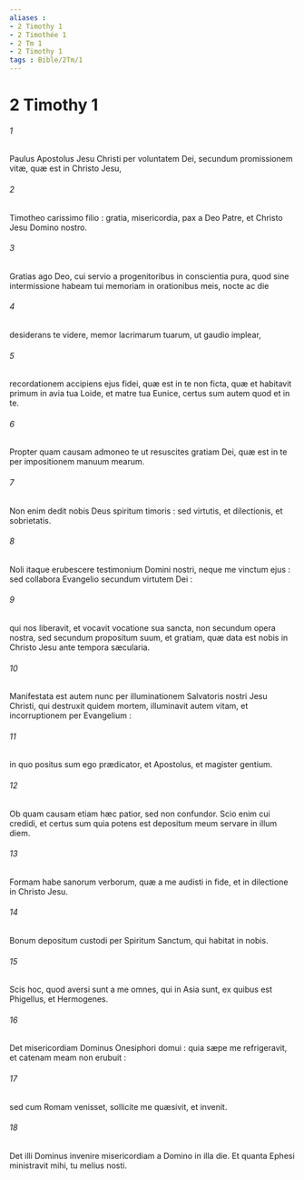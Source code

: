 ```yaml
---
aliases : 
- 2 Timothy 1
- 2 Timothée 1
- 2 Tm 1
- 2 Timothy 1
tags : Bible/2Tm/1
---
```


# 2 Timothy 1

###### 1
Paulus Apostolus Jesu Christi per voluntatem Dei, secundum promissionem vitæ, quæ est in Christo Jesu,
###### 2
Timotheo carissimo filio : gratia, misericordia, pax a Deo Patre, et Christo Jesu Domino nostro.
###### 3
Gratias ago Deo, cui servio a progenitoribus in conscientia pura, quod sine intermissione habeam tui memoriam in orationibus meis, nocte ac die
###### 4
desiderans te videre, memor lacrimarum tuarum, ut gaudio implear,
###### 5
recordationem accipiens ejus fidei, quæ est in te non ficta, quæ et habitavit primum in avia tua Loide, et matre tua Eunice, certus sum autem quod et in te.
###### 6
Propter quam causam admoneo te ut resuscites gratiam Dei, quæ est in te per impositionem manuum mearum.
###### 7
Non enim dedit nobis Deus spiritum timoris : sed virtutis, et dilectionis, et sobrietatis.
###### 8
Noli itaque erubescere testimonium Domini nostri, neque me vinctum ejus : sed collabora Evangelio secundum virtutem Dei :
###### 9
qui nos liberavit, et vocavit vocatione sua sancta, non secundum opera nostra, sed secundum propositum suum, et gratiam, quæ data est nobis in Christo Jesu ante tempora sæcularia.
###### 10
Manifestata est autem nunc per illuminationem Salvatoris nostri Jesu Christi, qui destruxit quidem mortem, illuminavit autem vitam, et incorruptionem per Evangelium :
###### 11
in quo positus sum ego prædicator, et Apostolus, et magister gentium.
###### 12
Ob quam causam etiam hæc patior, sed non confundor. Scio enim cui credidi, et certus sum quia potens est depositum meum servare in illum diem.
###### 13
Formam habe sanorum verborum, quæ a me audisti in fide, et in dilectione in Christo Jesu.
###### 14
Bonum depositum custodi per Spiritum Sanctum, qui habitat in nobis.
###### 15
Scis hoc, quod aversi sunt a me omnes, qui in Asia sunt, ex quibus est Phigellus, et Hermogenes.
###### 16
Det misericordiam Dominus Onesiphori domui : quia sæpe me refrigeravit, et catenam meam non erubuit :
###### 17
sed cum Romam venisset, sollicite me quæsivit, et invenit.
###### 18
Det illi Dominus invenire misericordiam a Domino in illa die. Et quanta Ephesi ministravit mihi, tu melius nosti.
